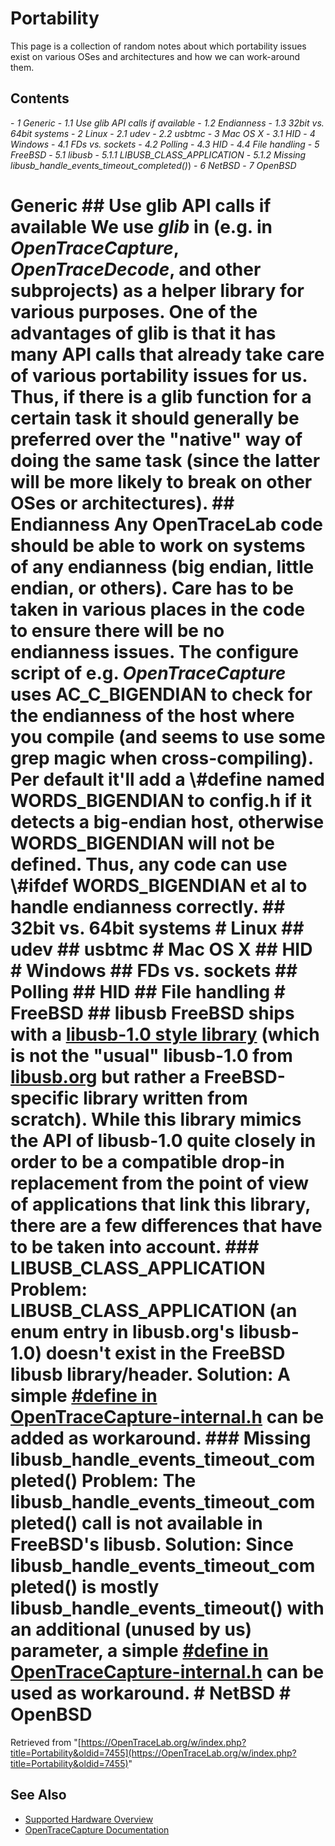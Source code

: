 # Portability
This page is a collection of random notes about which portability issues exist on various OSes and architectures and how we can work-around them.
## Contents
\- *1 Generic* \- *1.1 Use glib API calls if available* \- *1.2 Endianness* \- *1.3 32bit vs. 64bit systems* \- *2 Linux* \- *2.1 udev* \- *2.2 usbtmc* \- *3 Mac OS X* \- *3.1 HID* \- *4 Windows* \- *4.1 FDs vs. sockets* \- *4.2 Polling* \- *4.3 HID* \- *4.4 File handling* \- *5 FreeBSD* \- *5.1 libusb* \- *5.1.1 LIBUSB_CLASS_APPLICATION* \- *5.1.2 Missing libusb_handle_events_timeout_completed()*) \- *6 NetBSD* \- *7 OpenBSD*
# Generic ## Use glib API calls if available We use *glib* in (e.g. in *OpenTraceCapture*, *OpenTraceDecode*, and other subprojects) as a helper library for various purposes. One of the advantages of glib is that it has many API calls that already take care of various portability issues for us. Thus, if there is a glib function for a certain task it should generally be preferred over the "native" way of doing the same task (since the latter will be more likely to break on other OSes or architectures). ## Endianness Any OpenTraceLab code should be able to work on systems of any endianness (big endian, little endian, or others). Care has to be taken in various places in the code to ensure there will be no endianness issues. The **configure** script of e.g. *OpenTraceCapture* uses **AC_C_BIGENDIAN** to check for the endianness of the host where you compile (and seems to use some grep magic when cross-compiling). Per default it'll add a \\#define named WORDS_BIGENDIAN to config.h if it detects a big-endian host, otherwise WORDS_BIGENDIAN will not be defined. Thus, any code can use **\\#ifdef WORDS_BIGENDIAN** et al to handle endianness correctly. ## 32bit vs. 64bit systems # Linux ## udev ## usbtmc # Mac OS X ## HID # Windows ## FDs vs. sockets ## Polling ## HID ## File handling # FreeBSD ## libusb FreeBSD ships with a [libusb-1.0 style library](http://www.freebsd.org/cgi/man.cgi?query=libusb&sektion=3) (which is **not** the "usual" libusb-1.0 from [libusb.org](http://libusb.org) but rather a FreeBSD-specific library written from scratch). While this library mimics the API of libusb-1.0 quite closely in order to be a compatible drop-in replacement from the point of view of applications that link this library, there are a few differences that have to be taken into account. ### LIBUSB_CLASS_APPLICATION **Problem:** LIBUSB_CLASS_APPLICATION (an enum entry in libusb.org's libusb-1.0) doesn't exist in the FreeBSD libusb library/header. **Solution:** A simple [#define in OpenTraceCapture-internal.h](http://github.com/OpenTraceLab/?p=OpenTraceCapture.git;a=commitdiff;h=6bf4273ee8bb6477ba55e0540e370547bd804641) can be added as workaround. ### Missing libusb_handle_events_timeout_completed() **Problem:** The libusb_handle_events_timeout_completed() call is not available in FreeBSD's libusb. **Solution:** Since libusb_handle_events_timeout_completed() is mostly libusb_handle_events_timeout() with an additional (unused by us) parameter, a simple [#define in OpenTraceCapture-internal.h](http://github.com/OpenTraceLab/?p=OpenTraceCapture.git;a=commitdiff;h=6bf4273ee8bb6477ba55e0540e370547bd804641) can be used as workaround. # NetBSD # OpenBSD
Retrieved from "[https://OpenTraceLab.org/w/index.php?title=Portability&oldid=7455](https://OpenTraceLab.org/w/index.php?title=Portability&oldid=7455)"
## See Also
- [Supported Hardware Overview](../supported-hardware.md)
- [OpenTraceCapture Documentation](../../opentracecapture/overview.md)
